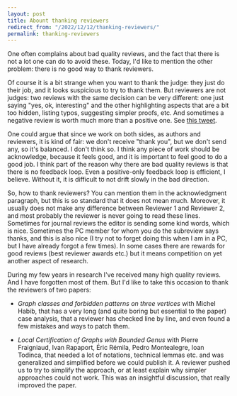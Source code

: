 ```yaml
---
layout: post
title: Abount thanking reviewers
redirect_from: "/2022/12/12/thanking-reviewers/"
permalink: thanking-reviewers
---
```


One often complains about bad quality reviews, and the fact that there is 
not a lot one can do to avoid these. Today, I'd like to mention the other 
problem: there is no good way to thank reviewers.
 
Of course it is a bit strange when you want to thank the judge: they just 
do their job, and it looks suspicious to try to thank them.
But reviewers are not judges:
two reviews with the same decision can be very different: one just saying 
"yes, ok, interesting" and the other highlighting aspects that are a bit 
too hidden, listing typos, suggesting simpler proofs, etc. And sometimes a
negative review is worth much more than a positive one. 
See [this tweet](https://twitter.com/JukkaSuomela/status/1095251485737345024). 

One could argue that since we work on both sides, as authors and reviewers, 
it is kind of fair: we don't receive "thank you", but we don't send any, 
so it's balanced. I don't think so. I think any piece of work should be 
acknowledge, because it feels good, and it is important to feel good to do 
a good job. I think part of the reason why there are bad quality reviews 
is that there is no feedback loop. Even a positive-only feedback loop is 
efficient, I believe. Without it, it is difficult to not drift slowly in 
the bad direction.

So, how to thank reviewers? You can mention them in the acknowledgment
paragraph, but this is so standard that it does not mean much. Moreover, 
it usually does not make any difference between Reviewer 1 and Reviewer 2, 
and most probably the reviewer is never going to read these lines. 
Sometimes for journal reviews the editor is sending some kind words, which 
is nice. Sometimes the PC member for whom you do the subreview says thanks, 
and this is also nice (I try not to forget doing this when I am in a PC, but
I have already forgot a few times).
In some cases there are rewards for good reviews (best reviewer 
awards etc.) but it means competition on yet another aspect of research.

During my few years in research I've received many high quality reviews. 
And I have forgotten most of them. But I'd like to take this occasion to 
thank the reviewers of two papers:

* *Graph classes and forbidden patterns on three vertices* with Michel Habib, 
that has a very long (and quite boring but essential to the paper) case 
analysis, that a reviewer has checked line by line, and even found a few 
mistakes and ways to patch them. 

* *Local Certification of Graphs with Bounded Genus* with Pierre Fraigniaud, 
Ivan Rapaport, Éric Rémila, Pedro Montealegre, Ioan Todinca, that needed a 
lot of notations, technical lemmas etc. and was generalized and simplified
before we could publish it. A reviewer pushed us to try to simplify the 
approach, or at least explain why simpler approaches could not work. 
This was an insightful discussion, that really improved the paper. 
 

